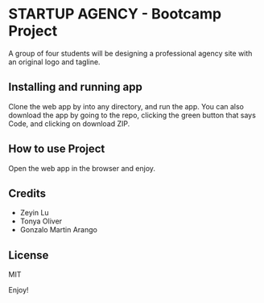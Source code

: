 # STARTUP AGENCY - Bootcamp Project

A group of four students will be designing a professional agency site with an original logo and tagline.

## Installing and running app

Clone the web app by <cd> into any directory, and run the app. You can also download the app by going to the repo, clicking the green button that says Code, and clicking on download ZIP.

## How to use Project

Open the web app in the browser and enjoy.

## Credits

- Zeyin Lu
- Tonya Oliver
- Gonzalo Martin Arango

## License

MIT

Enjoy!
